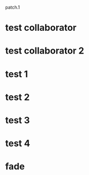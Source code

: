 patch.1

# test collaborator

# test collaborator 2

# test 1

# test 2

# test 3

# test 4

# fade
